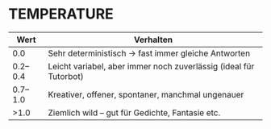 # TEMPERATURE

| Wert    | Verhalten                                                         |
|---------|-------------------------------------------------------------------|
| 0.0     | Sehr deterministisch → fast immer gleiche Antworten               |
| 0.2–0.4 | Leicht variabel, aber immer noch zuverlässig (ideal für Tutorbot) |
| 0.7–1.0 | Kreativer, offener, spontaner, manchmal ungenauer                 |
| >1.0    | Ziemlich wild – gut für Gedichte, Fantasie etc.                   |